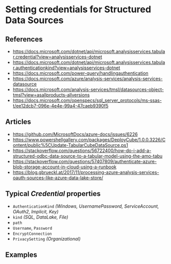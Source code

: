 # Setting credentials for Structured Data Sources

## References

* <https://docs.microsoft.com/dotnet/api/microsoft.analysisservices.tabular.credential?view=analysisservices-dotnet>
* <https://docs.microsoft.com/dotnet/api/microsoft.analysisservices.tabular.authenticationkind?view=analysisservices-dotnet>
* <https://docs.microsoft.com/power-query/handlingauthentication>
* <https://docs.microsoft.com/azure/analysis-services/analysis-services-datasource>
* <https://docs.microsoft.com/analysis-services/tmsl/datasources-object-tmsl?view=asallproducts-allversions>
* <https://docs.microsoft.com/openspecs/sql_server_protocols/ms-ssas-t/ee12dcb7-096e-4e4e-99a4-47caeb9390f5>

## Articles

* <https://github.com/MicrosoftDocs/azure-docs/issues/6226>
* <https://www.powershellgallery.com/packages/DeployCube/1.0.0.3226/Content/public%5CUpdate-TabularCubeDataSource.ps1>
* <https://stackoverflow.com/questions/56722400/how-do-i-add-a-structured-odbc-data-source-to-a-tabular-model-using-the-amo-tabu>
* <https://stackoverflow.com/questions/57407809/authenticate-azure-blob-storage-account-in-cloud-using-a-runbook>
* <https://blog.gbrueckl.at/2017/11/processing-azure-analysis-services-oauth-sources-like-azure-data-lake-store/>

## Typical *Credential* properties

* `AuthenticationKind` *(Windows, UsernamePassword, ServiceAccount, OAuth2, Implicit, Key)*
* `kind` *(SQL, DataLake, File)*
* `path`
* `Username`, `Password`
* `EncryptConnection`
* `PrivacySetting` *(Organizational)*

## Examples
